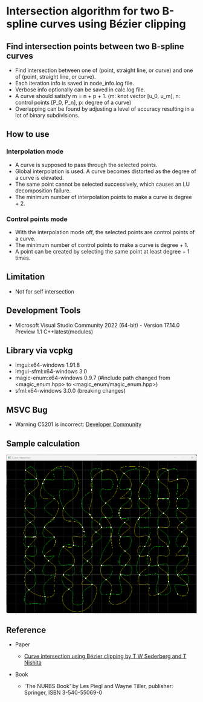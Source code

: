 # Intersection algorithm for two B-spline curves using Bézier clipping

## Find intersection points between two B-spline curves

- Find intersection between one of (point, straight line, or curve) and one of (point, straight line, or curve).
- Each iteration info is saved in node_info.log file.
- Verbose info optionally can be saved in calc.log file.
- A curve should satisfy m = n + p + 1.
(m: knot vector [u_0, u_m], n: control points [P_0, P_n], p: degree of a curve)
- Overlapping can be found by adjusting a level of accuracy resulting in a lot of binary subdivisions.

## How to use

### Interpolation mode
- A curve is supposed to pass through the selected points.
- Global interpolation is used. A curve becomes distorted as the degree of a curve is elevated.
- The same point cannot be selected successively, which causes an LU decomposition failure.
- The minimum number of interpolation points to make a curve is degree + 2.

### Control points mode
- With the interpolation mode off, the selected points are control points of a curve.
- The minimum number of control points to make a curve is degree + 1.
- A point can be created by selecting the same point at least degree + 1 times.

## Limitation

- Not for self intersection

## Development Tools

- Microsoft Visual Studio Community 2022 (64-bit) - 
Version 17.14.0 Preview 1.1
C++latest(modules)

## Library via vcpkg

- imgui:x64-windows 1.91.8
- imgui-sfml:x64-windows 3.0
- magic-enum:x64-windows 0.9.7 (#include path changed from <magic_enum.hpp> to <magic_enum/magic_enum.hpp>)
- sfml:x64-windows 3.0.0 (breaking changes)

## MSVC Bug

- Warning C5201 is incorrect: [Developer Community](https://developercommunity.visualstudio.com/t/C-modules-and-precompiled-header-incor/10016869)
  
## Sample calculation
![screenshot](Screenshot_3.png)

## Reference
- Paper
  - [Curve intersection using Bézier clipping by T W Sederberg and T Nishita](http://nishitalab.org/user/nis/cdrom/cad/CAGD90Curve.pdf)

- Book
  - 'The NURBS Book' by Les Piegl and Wayne Tiller, publisher: Springer, ISBN 3-540-55069-0
